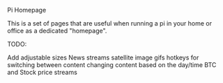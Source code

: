 Pi Homepage

This is a set of pages that are useful when running a pi in your home or office
as a dedicated "homepage".

TODO:

Add adjustable sizes
News streams
satellite image gifs
hotkeys for switching between content
changing content based on the day/time
BTC and Stock price streams

